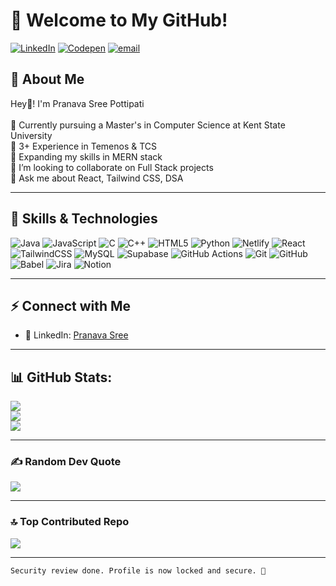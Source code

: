 #  🌟 Welcome to My GitHub!

[![LinkedIn](https://img.shields.io/badge/LinkedIn-%230077B5.svg?logo=linkedin&logoColor=white)](https://linkedin.com/in/https://www.linkedin.com/in/pranava-sree-pottipati-422092172/) [![Codepen](https://img.shields.io/badge/Codepen-000000?logo=codepen&logoColor=white)](https://codepen.io/pranavasree) [![email](https://img.shields.io/badge/Email-D14836?logo=gmail&logoColor=white)](mailto:pranavareddy27@gmail.com) 


## 👤 About Me
Hey👋! I'm Pranava Sree Pottipati<br><br>🔭  Currently pursuing a Master's in Computer Science at Kent State University <br>💼 3+ Experience in Temenos & TCS<br>🌱 Expanding my skills in MERN stack<br>👯 I’m looking to collaborate on Full Stack projects<br>💬 Ask me about React, Tailwind CSS, DSA

---

## 🎯 Skills & Technologies
![Java](https://img.shields.io/badge/java-%23ED8B00.svg?style=for-the-badge&logo=openjdk&logoColor=white) ![JavaScript](https://img.shields.io/badge/javascript-%23323330.svg?style=for-the-badge&logo=javascript&logoColor=%23F7DF1E) ![C](https://img.shields.io/badge/c-%2300599C.svg?style=for-the-badge&logo=c&logoColor=white) ![C++](https://img.shields.io/badge/c++-%2300599C.svg?style=for-the-badge&logo=c%2B%2B&logoColor=white) ![HTML5](https://img.shields.io/badge/html5-%23E34F26.svg?style=for-the-badge&logo=html5&logoColor=white) ![Python](https://img.shields.io/badge/python-3670A0?style=for-the-badge&logo=python&logoColor=ffdd54) ![Netlify](https://img.shields.io/badge/netlify-%23000000.svg?style=for-the-badge&logo=netlify&logoColor=#00C7B7) ![React](https://img.shields.io/badge/react-%2320232a.svg?style=for-the-badge&logo=react&logoColor=%2361DAFB) ![TailwindCSS](https://img.shields.io/badge/tailwindcss-%2338B2AC.svg?style=for-the-badge&logo=tailwind-css&logoColor=white) ![MySQL](https://img.shields.io/badge/mysql-4479A1.svg?style=for-the-badge&logo=mysql&logoColor=white) ![Supabase](https://img.shields.io/badge/Supabase-3ECF8E?style=for-the-badge&logo=supabase&logoColor=white) ![GitHub Actions](https://img.shields.io/badge/github%20actions-%232671E5.svg?style=for-the-badge&logo=githubactions&logoColor=white) ![Git](https://img.shields.io/badge/git-%23F05033.svg?style=for-the-badge&logo=git&logoColor=white) ![GitHub](https://img.shields.io/badge/github-%23121011.svg?style=for-the-badge&logo=github&logoColor=white) ![Babel](https://img.shields.io/badge/Babel-F9DC3e?style=for-the-badge&logo=babel&logoColor=black) ![Jira](https://img.shields.io/badge/jira-%230A0FFF.svg?style=for-the-badge&logo=jira&logoColor=white) ![Notion](https://img.shields.io/badge/Notion-%23000000.svg?style=for-the-badge&logo=notion&logoColor=white)

---

## ⚡ Connect with Me

- 💼 LinkedIn: [Pranava Sree](https://www.linkedin.com/in/pranava-sree-pottipati-422092172/)

---

## 📊 GitHub Stats:
![](https://github-readme-stats.vercel.app/api?username=pranavasree&theme=dark&hide_border=false&include_all_commits=false&count_private=false)<br/>
![](https://nirzak-streak-stats.vercel.app/?user=pranavasree&theme=dark&hide_border=false)<br/>
![](https://github-readme-stats.vercel.app/api/top-langs/?username=pranavasree&theme=dark&hide_border=false&include_all_commits=false&count_private=false&layout=compact)

---

### ✍️ Random Dev Quote
![](https://quotes-github-readme.vercel.app/api?type=horizontal&theme=radical)

---

### 🔝 Top Contributed Repo
![](https://github-contributor-stats.vercel.app/api?username=pranavasree&limit=5&theme=tokyonight&combine_all_yearly_contributions=true)

---

```plaintext
Security review done. Profile is now locked and secure. 🚀
```


